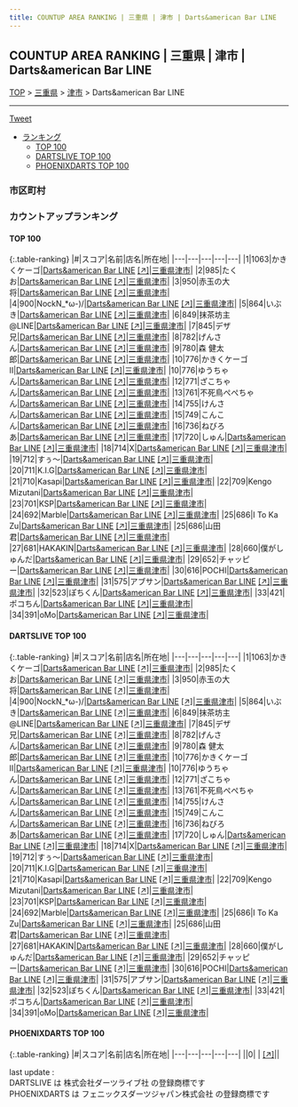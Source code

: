 ```yaml
---
title: COUNTUP AREA RANKING | 三重県 | 津市 | Darts&american Bar LINE
---
```

## COUNTUP AREA RANKING | 三重県 | 津市 | Darts&american Bar LINE

[TOP](/darts/rank/) > [三重県](/darts/rank/三重県/) > [津市](/darts/rank/三重県/津市/) > Darts&american Bar LINE

___

<a href="https://twitter.com/share?ref_src=twsrc%5Etfw" data-text="COUNTUP AREA RANKING | 三重県津市Darts&american Bar LINE" class="twitter-share-button" data-hashtags="DARTSLIVE,PHOENIXDARTS,darts,ダーツ" data-show-count="false">Tweet</a>

* [ランキング](#カウントアップランキング)
    * [TOP 100](#top-100)
    * [DARTSLIVE TOP 100](#dartslive-top-100)
    * [PHOENIXDARTS TOP 100](#phoenixdarts-top-100)

### 市区町村

<ul>

</ul>

### カウントアップランキング

#### TOP 100



{:.table-ranking}
|#|スコア|名前|店名|所在地|
|---|---|---|---|---|
|1|1063|<span class="rank-name-dl">かきくケーゴ</span>|<a href="/darts/rank/shops/b639474de3e239d2b21333aee1bd51e4.html">Darts&american Bar LINE</a> <a href="https://search.dartslive.com/jp/shop/b639474de3e239d2b21333aee1bd51e4">[↗]</a>|<a href="/darts/rank/三重県/津市">三重県津市</a>|
|2|985|<span class="rank-name-dl">たくお</span>|<a href="/darts/rank/shops/b639474de3e239d2b21333aee1bd51e4.html">Darts&american Bar LINE</a> <a href="https://search.dartslive.com/jp/shop/b639474de3e239d2b21333aee1bd51e4">[↗]</a>|<a href="/darts/rank/三重県/津市">三重県津市</a>|
|3|950|<span class="rank-name-dl">赤玉の大将</span>|<a href="/darts/rank/shops/b639474de3e239d2b21333aee1bd51e4.html">Darts&american Bar LINE</a> <a href="https://search.dartslive.com/jp/shop/b639474de3e239d2b21333aee1bd51e4">[↗]</a>|<a href="/darts/rank/三重県/津市">三重県津市</a>|
|4|900|<span class="rank-name-dl">NockN_*ω-)/</span>|<a href="/darts/rank/shops/b639474de3e239d2b21333aee1bd51e4.html">Darts&american Bar LINE</a> <a href="https://search.dartslive.com/jp/shop/b639474de3e239d2b21333aee1bd51e4">[↗]</a>|<a href="/darts/rank/三重県/津市">三重県津市</a>|
|5|864|<span class="rank-name-dl">いぶき</span>|<a href="/darts/rank/shops/b639474de3e239d2b21333aee1bd51e4.html">Darts&american Bar LINE</a> <a href="https://search.dartslive.com/jp/shop/b639474de3e239d2b21333aee1bd51e4">[↗]</a>|<a href="/darts/rank/三重県/津市">三重県津市</a>|
|6|849|<span class="rank-name-dl">抹茶坊主@LINE</span>|<a href="/darts/rank/shops/b639474de3e239d2b21333aee1bd51e4.html">Darts&american Bar LINE</a> <a href="https://search.dartslive.com/jp/shop/b639474de3e239d2b21333aee1bd51e4">[↗]</a>|<a href="/darts/rank/三重県/津市">三重県津市</a>|
|7|845|<span class="rank-name-dl">デザ兄</span>|<a href="/darts/rank/shops/b639474de3e239d2b21333aee1bd51e4.html">Darts&american Bar LINE</a> <a href="https://search.dartslive.com/jp/shop/b639474de3e239d2b21333aee1bd51e4">[↗]</a>|<a href="/darts/rank/三重県/津市">三重県津市</a>|
|8|782|<span class="rank-name-dl">げんさん</span>|<a href="/darts/rank/shops/b639474de3e239d2b21333aee1bd51e4.html">Darts&american Bar LINE</a> <a href="https://search.dartslive.com/jp/shop/b639474de3e239d2b21333aee1bd51e4">[↗]</a>|<a href="/darts/rank/三重県/津市">三重県津市</a>|
|9|780|<span class="rank-name-dl">森 健太郎</span>|<a href="/darts/rank/shops/b639474de3e239d2b21333aee1bd51e4.html">Darts&american Bar LINE</a> <a href="https://search.dartslive.com/jp/shop/b639474de3e239d2b21333aee1bd51e4">[↗]</a>|<a href="/darts/rank/三重県/津市">三重県津市</a>|
|10|776|<span class="rank-name-dl">かきくケーゴⅡ</span>|<a href="/darts/rank/shops/b639474de3e239d2b21333aee1bd51e4.html">Darts&american Bar LINE</a> <a href="https://search.dartslive.com/jp/shop/b639474de3e239d2b21333aee1bd51e4">[↗]</a>|<a href="/darts/rank/三重県/津市">三重県津市</a>|
|10|776|<span class="rank-name-dl">ゆうちゃん</span>|<a href="/darts/rank/shops/b639474de3e239d2b21333aee1bd51e4.html">Darts&american Bar LINE</a> <a href="https://search.dartslive.com/jp/shop/b639474de3e239d2b21333aee1bd51e4">[↗]</a>|<a href="/darts/rank/三重県/津市">三重県津市</a>|
|12|771|<span class="rank-name-dl">ざこちゃん</span>|<a href="/darts/rank/shops/b639474de3e239d2b21333aee1bd51e4.html">Darts&american Bar LINE</a> <a href="https://search.dartslive.com/jp/shop/b639474de3e239d2b21333aee1bd51e4">[↗]</a>|<a href="/darts/rank/三重県/津市">三重県津市</a>|
|13|761|<span class="rank-name-dl">不死鳥ぺぺちゃん</span>|<a href="/darts/rank/shops/b639474de3e239d2b21333aee1bd51e4.html">Darts&american Bar LINE</a> <a href="https://search.dartslive.com/jp/shop/b639474de3e239d2b21333aee1bd51e4">[↗]</a>|<a href="/darts/rank/三重県/津市">三重県津市</a>|
|14|755|<span class="rank-name-dl">けんさん</span>|<a href="/darts/rank/shops/b639474de3e239d2b21333aee1bd51e4.html">Darts&american Bar LINE</a> <a href="https://search.dartslive.com/jp/shop/b639474de3e239d2b21333aee1bd51e4">[↗]</a>|<a href="/darts/rank/三重県/津市">三重県津市</a>|
|15|749|<span class="rank-name-dl">こんこん</span>|<a href="/darts/rank/shops/b639474de3e239d2b21333aee1bd51e4.html">Darts&american Bar LINE</a> <a href="https://search.dartslive.com/jp/shop/b639474de3e239d2b21333aee1bd51e4">[↗]</a>|<a href="/darts/rank/三重県/津市">三重県津市</a>|
|16|736|<span class="rank-name-dl">ねびろあ</span>|<a href="/darts/rank/shops/b639474de3e239d2b21333aee1bd51e4.html">Darts&american Bar LINE</a> <a href="https://search.dartslive.com/jp/shop/b639474de3e239d2b21333aee1bd51e4">[↗]</a>|<a href="/darts/rank/三重県/津市">三重県津市</a>|
|17|720|<span class="rank-name-dl">しゅん</span>|<a href="/darts/rank/shops/b639474de3e239d2b21333aee1bd51e4.html">Darts&american Bar LINE</a> <a href="https://search.dartslive.com/jp/shop/b639474de3e239d2b21333aee1bd51e4">[↗]</a>|<a href="/darts/rank/三重県/津市">三重県津市</a>|
|18|714|<span class="rank-name-dl">X</span>|<a href="/darts/rank/shops/b639474de3e239d2b21333aee1bd51e4.html">Darts&american Bar LINE</a> <a href="https://search.dartslive.com/jp/shop/b639474de3e239d2b21333aee1bd51e4">[↗]</a>|<a href="/darts/rank/三重県/津市">三重県津市</a>|
|19|712|<span class="rank-name-dl">すぅ〜</span>|<a href="/darts/rank/shops/b639474de3e239d2b21333aee1bd51e4.html">Darts&american Bar LINE</a> <a href="https://search.dartslive.com/jp/shop/b639474de3e239d2b21333aee1bd51e4">[↗]</a>|<a href="/darts/rank/三重県/津市">三重県津市</a>|
|20|711|<span class="rank-name-dl">K.I.G</span>|<a href="/darts/rank/shops/b639474de3e239d2b21333aee1bd51e4.html">Darts&american Bar LINE</a> <a href="https://search.dartslive.com/jp/shop/b639474de3e239d2b21333aee1bd51e4">[↗]</a>|<a href="/darts/rank/三重県/津市">三重県津市</a>|
|21|710|<span class="rank-name-dl">Kasapi</span>|<a href="/darts/rank/shops/b639474de3e239d2b21333aee1bd51e4.html">Darts&american Bar LINE</a> <a href="https://search.dartslive.com/jp/shop/b639474de3e239d2b21333aee1bd51e4">[↗]</a>|<a href="/darts/rank/三重県/津市">三重県津市</a>|
|22|709|<span class="rank-name-dl">Kengo Mizutani</span>|<a href="/darts/rank/shops/b639474de3e239d2b21333aee1bd51e4.html">Darts&american Bar LINE</a> <a href="https://search.dartslive.com/jp/shop/b639474de3e239d2b21333aee1bd51e4">[↗]</a>|<a href="/darts/rank/三重県/津市">三重県津市</a>|
|23|701|<span class="rank-name-dl">KSP</span>|<a href="/darts/rank/shops/b639474de3e239d2b21333aee1bd51e4.html">Darts&american Bar LINE</a> <a href="https://search.dartslive.com/jp/shop/b639474de3e239d2b21333aee1bd51e4">[↗]</a>|<a href="/darts/rank/三重県/津市">三重県津市</a>|
|24|692|<span class="rank-name-dl">Marble</span>|<a href="/darts/rank/shops/b639474de3e239d2b21333aee1bd51e4.html">Darts&american Bar LINE</a> <a href="https://search.dartslive.com/jp/shop/b639474de3e239d2b21333aee1bd51e4">[↗]</a>|<a href="/darts/rank/三重県/津市">三重県津市</a>|
|25|686|<span class="rank-name-dl">I To Ka Zu</span>|<a href="/darts/rank/shops/b639474de3e239d2b21333aee1bd51e4.html">Darts&american Bar LINE</a> <a href="https://search.dartslive.com/jp/shop/b639474de3e239d2b21333aee1bd51e4">[↗]</a>|<a href="/darts/rank/三重県/津市">三重県津市</a>|
|25|686|<span class="rank-name-dl">山田君</span>|<a href="/darts/rank/shops/b639474de3e239d2b21333aee1bd51e4.html">Darts&american Bar LINE</a> <a href="https://search.dartslive.com/jp/shop/b639474de3e239d2b21333aee1bd51e4">[↗]</a>|<a href="/darts/rank/三重県/津市">三重県津市</a>|
|27|681|<span class="rank-name-dl">HAKAKIN</span>|<a href="/darts/rank/shops/b639474de3e239d2b21333aee1bd51e4.html">Darts&american Bar LINE</a> <a href="https://search.dartslive.com/jp/shop/b639474de3e239d2b21333aee1bd51e4">[↗]</a>|<a href="/darts/rank/三重県/津市">三重県津市</a>|
|28|660|<span class="rank-name-dl">僕がしゅんだ</span>|<a href="/darts/rank/shops/b639474de3e239d2b21333aee1bd51e4.html">Darts&american Bar LINE</a> <a href="https://search.dartslive.com/jp/shop/b639474de3e239d2b21333aee1bd51e4">[↗]</a>|<a href="/darts/rank/三重県/津市">三重県津市</a>|
|29|652|<span class="rank-name-dl">チャッピー</span>|<a href="/darts/rank/shops/b639474de3e239d2b21333aee1bd51e4.html">Darts&american Bar LINE</a> <a href="https://search.dartslive.com/jp/shop/b639474de3e239d2b21333aee1bd51e4">[↗]</a>|<a href="/darts/rank/三重県/津市">三重県津市</a>|
|30|616|<span class="rank-name-dl">POCHI</span>|<a href="/darts/rank/shops/b639474de3e239d2b21333aee1bd51e4.html">Darts&american Bar LINE</a> <a href="https://search.dartslive.com/jp/shop/b639474de3e239d2b21333aee1bd51e4">[↗]</a>|<a href="/darts/rank/三重県/津市">三重県津市</a>|
|31|575|<span class="rank-name-dl">アブサン</span>|<a href="/darts/rank/shops/b639474de3e239d2b21333aee1bd51e4.html">Darts&american Bar LINE</a> <a href="https://search.dartslive.com/jp/shop/b639474de3e239d2b21333aee1bd51e4">[↗]</a>|<a href="/darts/rank/三重県/津市">三重県津市</a>|
|32|523|<span class="rank-name-dl">ぽちくん</span>|<a href="/darts/rank/shops/b639474de3e239d2b21333aee1bd51e4.html">Darts&american Bar LINE</a> <a href="https://search.dartslive.com/jp/shop/b639474de3e239d2b21333aee1bd51e4">[↗]</a>|<a href="/darts/rank/三重県/津市">三重県津市</a>|
|33|421|<span class="rank-name-dl">ポコちん</span>|<a href="/darts/rank/shops/b639474de3e239d2b21333aee1bd51e4.html">Darts&american Bar LINE</a> <a href="https://search.dartslive.com/jp/shop/b639474de3e239d2b21333aee1bd51e4">[↗]</a>|<a href="/darts/rank/三重県/津市">三重県津市</a>|
|34|391|<span class="rank-name-dl">oMo</span>|<a href="/darts/rank/shops/b639474de3e239d2b21333aee1bd51e4.html">Darts&american Bar LINE</a> <a href="https://search.dartslive.com/jp/shop/b639474de3e239d2b21333aee1bd51e4">[↗]</a>|<a href="/darts/rank/三重県/津市">三重県津市</a>|


#### DARTSLIVE TOP 100



{:.table-ranking}
|#|スコア|名前|店名|所在地|
|---|---|---|---|---|
|1|1063|<span class="rank-name-dl">かきくケーゴ</span>|<a href="/darts/rank/shops/b639474de3e239d2b21333aee1bd51e4.html">Darts&american Bar LINE</a> <a href="https://search.dartslive.com/jp/shop/b639474de3e239d2b21333aee1bd51e4">[↗]</a>|<a href="/darts/rank/三重県/津市">三重県津市</a>|
|2|985|<span class="rank-name-dl">たくお</span>|<a href="/darts/rank/shops/b639474de3e239d2b21333aee1bd51e4.html">Darts&american Bar LINE</a> <a href="https://search.dartslive.com/jp/shop/b639474de3e239d2b21333aee1bd51e4">[↗]</a>|<a href="/darts/rank/三重県/津市">三重県津市</a>|
|3|950|<span class="rank-name-dl">赤玉の大将</span>|<a href="/darts/rank/shops/b639474de3e239d2b21333aee1bd51e4.html">Darts&american Bar LINE</a> <a href="https://search.dartslive.com/jp/shop/b639474de3e239d2b21333aee1bd51e4">[↗]</a>|<a href="/darts/rank/三重県/津市">三重県津市</a>|
|4|900|<span class="rank-name-dl">NockN_*ω-)/</span>|<a href="/darts/rank/shops/b639474de3e239d2b21333aee1bd51e4.html">Darts&american Bar LINE</a> <a href="https://search.dartslive.com/jp/shop/b639474de3e239d2b21333aee1bd51e4">[↗]</a>|<a href="/darts/rank/三重県/津市">三重県津市</a>|
|5|864|<span class="rank-name-dl">いぶき</span>|<a href="/darts/rank/shops/b639474de3e239d2b21333aee1bd51e4.html">Darts&american Bar LINE</a> <a href="https://search.dartslive.com/jp/shop/b639474de3e239d2b21333aee1bd51e4">[↗]</a>|<a href="/darts/rank/三重県/津市">三重県津市</a>|
|6|849|<span class="rank-name-dl">抹茶坊主@LINE</span>|<a href="/darts/rank/shops/b639474de3e239d2b21333aee1bd51e4.html">Darts&american Bar LINE</a> <a href="https://search.dartslive.com/jp/shop/b639474de3e239d2b21333aee1bd51e4">[↗]</a>|<a href="/darts/rank/三重県/津市">三重県津市</a>|
|7|845|<span class="rank-name-dl">デザ兄</span>|<a href="/darts/rank/shops/b639474de3e239d2b21333aee1bd51e4.html">Darts&american Bar LINE</a> <a href="https://search.dartslive.com/jp/shop/b639474de3e239d2b21333aee1bd51e4">[↗]</a>|<a href="/darts/rank/三重県/津市">三重県津市</a>|
|8|782|<span class="rank-name-dl">げんさん</span>|<a href="/darts/rank/shops/b639474de3e239d2b21333aee1bd51e4.html">Darts&american Bar LINE</a> <a href="https://search.dartslive.com/jp/shop/b639474de3e239d2b21333aee1bd51e4">[↗]</a>|<a href="/darts/rank/三重県/津市">三重県津市</a>|
|9|780|<span class="rank-name-dl">森 健太郎</span>|<a href="/darts/rank/shops/b639474de3e239d2b21333aee1bd51e4.html">Darts&american Bar LINE</a> <a href="https://search.dartslive.com/jp/shop/b639474de3e239d2b21333aee1bd51e4">[↗]</a>|<a href="/darts/rank/三重県/津市">三重県津市</a>|
|10|776|<span class="rank-name-dl">かきくケーゴⅡ</span>|<a href="/darts/rank/shops/b639474de3e239d2b21333aee1bd51e4.html">Darts&american Bar LINE</a> <a href="https://search.dartslive.com/jp/shop/b639474de3e239d2b21333aee1bd51e4">[↗]</a>|<a href="/darts/rank/三重県/津市">三重県津市</a>|
|10|776|<span class="rank-name-dl">ゆうちゃん</span>|<a href="/darts/rank/shops/b639474de3e239d2b21333aee1bd51e4.html">Darts&american Bar LINE</a> <a href="https://search.dartslive.com/jp/shop/b639474de3e239d2b21333aee1bd51e4">[↗]</a>|<a href="/darts/rank/三重県/津市">三重県津市</a>|
|12|771|<span class="rank-name-dl">ざこちゃん</span>|<a href="/darts/rank/shops/b639474de3e239d2b21333aee1bd51e4.html">Darts&american Bar LINE</a> <a href="https://search.dartslive.com/jp/shop/b639474de3e239d2b21333aee1bd51e4">[↗]</a>|<a href="/darts/rank/三重県/津市">三重県津市</a>|
|13|761|<span class="rank-name-dl">不死鳥ぺぺちゃん</span>|<a href="/darts/rank/shops/b639474de3e239d2b21333aee1bd51e4.html">Darts&american Bar LINE</a> <a href="https://search.dartslive.com/jp/shop/b639474de3e239d2b21333aee1bd51e4">[↗]</a>|<a href="/darts/rank/三重県/津市">三重県津市</a>|
|14|755|<span class="rank-name-dl">けんさん</span>|<a href="/darts/rank/shops/b639474de3e239d2b21333aee1bd51e4.html">Darts&american Bar LINE</a> <a href="https://search.dartslive.com/jp/shop/b639474de3e239d2b21333aee1bd51e4">[↗]</a>|<a href="/darts/rank/三重県/津市">三重県津市</a>|
|15|749|<span class="rank-name-dl">こんこん</span>|<a href="/darts/rank/shops/b639474de3e239d2b21333aee1bd51e4.html">Darts&american Bar LINE</a> <a href="https://search.dartslive.com/jp/shop/b639474de3e239d2b21333aee1bd51e4">[↗]</a>|<a href="/darts/rank/三重県/津市">三重県津市</a>|
|16|736|<span class="rank-name-dl">ねびろあ</span>|<a href="/darts/rank/shops/b639474de3e239d2b21333aee1bd51e4.html">Darts&american Bar LINE</a> <a href="https://search.dartslive.com/jp/shop/b639474de3e239d2b21333aee1bd51e4">[↗]</a>|<a href="/darts/rank/三重県/津市">三重県津市</a>|
|17|720|<span class="rank-name-dl">しゅん</span>|<a href="/darts/rank/shops/b639474de3e239d2b21333aee1bd51e4.html">Darts&american Bar LINE</a> <a href="https://search.dartslive.com/jp/shop/b639474de3e239d2b21333aee1bd51e4">[↗]</a>|<a href="/darts/rank/三重県/津市">三重県津市</a>|
|18|714|<span class="rank-name-dl">X</span>|<a href="/darts/rank/shops/b639474de3e239d2b21333aee1bd51e4.html">Darts&american Bar LINE</a> <a href="https://search.dartslive.com/jp/shop/b639474de3e239d2b21333aee1bd51e4">[↗]</a>|<a href="/darts/rank/三重県/津市">三重県津市</a>|
|19|712|<span class="rank-name-dl">すぅ〜</span>|<a href="/darts/rank/shops/b639474de3e239d2b21333aee1bd51e4.html">Darts&american Bar LINE</a> <a href="https://search.dartslive.com/jp/shop/b639474de3e239d2b21333aee1bd51e4">[↗]</a>|<a href="/darts/rank/三重県/津市">三重県津市</a>|
|20|711|<span class="rank-name-dl">K.I.G</span>|<a href="/darts/rank/shops/b639474de3e239d2b21333aee1bd51e4.html">Darts&american Bar LINE</a> <a href="https://search.dartslive.com/jp/shop/b639474de3e239d2b21333aee1bd51e4">[↗]</a>|<a href="/darts/rank/三重県/津市">三重県津市</a>|
|21|710|<span class="rank-name-dl">Kasapi</span>|<a href="/darts/rank/shops/b639474de3e239d2b21333aee1bd51e4.html">Darts&american Bar LINE</a> <a href="https://search.dartslive.com/jp/shop/b639474de3e239d2b21333aee1bd51e4">[↗]</a>|<a href="/darts/rank/三重県/津市">三重県津市</a>|
|22|709|<span class="rank-name-dl">Kengo Mizutani</span>|<a href="/darts/rank/shops/b639474de3e239d2b21333aee1bd51e4.html">Darts&american Bar LINE</a> <a href="https://search.dartslive.com/jp/shop/b639474de3e239d2b21333aee1bd51e4">[↗]</a>|<a href="/darts/rank/三重県/津市">三重県津市</a>|
|23|701|<span class="rank-name-dl">KSP</span>|<a href="/darts/rank/shops/b639474de3e239d2b21333aee1bd51e4.html">Darts&american Bar LINE</a> <a href="https://search.dartslive.com/jp/shop/b639474de3e239d2b21333aee1bd51e4">[↗]</a>|<a href="/darts/rank/三重県/津市">三重県津市</a>|
|24|692|<span class="rank-name-dl">Marble</span>|<a href="/darts/rank/shops/b639474de3e239d2b21333aee1bd51e4.html">Darts&american Bar LINE</a> <a href="https://search.dartslive.com/jp/shop/b639474de3e239d2b21333aee1bd51e4">[↗]</a>|<a href="/darts/rank/三重県/津市">三重県津市</a>|
|25|686|<span class="rank-name-dl">I To Ka Zu</span>|<a href="/darts/rank/shops/b639474de3e239d2b21333aee1bd51e4.html">Darts&american Bar LINE</a> <a href="https://search.dartslive.com/jp/shop/b639474de3e239d2b21333aee1bd51e4">[↗]</a>|<a href="/darts/rank/三重県/津市">三重県津市</a>|
|25|686|<span class="rank-name-dl">山田君</span>|<a href="/darts/rank/shops/b639474de3e239d2b21333aee1bd51e4.html">Darts&american Bar LINE</a> <a href="https://search.dartslive.com/jp/shop/b639474de3e239d2b21333aee1bd51e4">[↗]</a>|<a href="/darts/rank/三重県/津市">三重県津市</a>|
|27|681|<span class="rank-name-dl">HAKAKIN</span>|<a href="/darts/rank/shops/b639474de3e239d2b21333aee1bd51e4.html">Darts&american Bar LINE</a> <a href="https://search.dartslive.com/jp/shop/b639474de3e239d2b21333aee1bd51e4">[↗]</a>|<a href="/darts/rank/三重県/津市">三重県津市</a>|
|28|660|<span class="rank-name-dl">僕がしゅんだ</span>|<a href="/darts/rank/shops/b639474de3e239d2b21333aee1bd51e4.html">Darts&american Bar LINE</a> <a href="https://search.dartslive.com/jp/shop/b639474de3e239d2b21333aee1bd51e4">[↗]</a>|<a href="/darts/rank/三重県/津市">三重県津市</a>|
|29|652|<span class="rank-name-dl">チャッピー</span>|<a href="/darts/rank/shops/b639474de3e239d2b21333aee1bd51e4.html">Darts&american Bar LINE</a> <a href="https://search.dartslive.com/jp/shop/b639474de3e239d2b21333aee1bd51e4">[↗]</a>|<a href="/darts/rank/三重県/津市">三重県津市</a>|
|30|616|<span class="rank-name-dl">POCHI</span>|<a href="/darts/rank/shops/b639474de3e239d2b21333aee1bd51e4.html">Darts&american Bar LINE</a> <a href="https://search.dartslive.com/jp/shop/b639474de3e239d2b21333aee1bd51e4">[↗]</a>|<a href="/darts/rank/三重県/津市">三重県津市</a>|
|31|575|<span class="rank-name-dl">アブサン</span>|<a href="/darts/rank/shops/b639474de3e239d2b21333aee1bd51e4.html">Darts&american Bar LINE</a> <a href="https://search.dartslive.com/jp/shop/b639474de3e239d2b21333aee1bd51e4">[↗]</a>|<a href="/darts/rank/三重県/津市">三重県津市</a>|
|32|523|<span class="rank-name-dl">ぽちくん</span>|<a href="/darts/rank/shops/b639474de3e239d2b21333aee1bd51e4.html">Darts&american Bar LINE</a> <a href="https://search.dartslive.com/jp/shop/b639474de3e239d2b21333aee1bd51e4">[↗]</a>|<a href="/darts/rank/三重県/津市">三重県津市</a>|
|33|421|<span class="rank-name-dl">ポコちん</span>|<a href="/darts/rank/shops/b639474de3e239d2b21333aee1bd51e4.html">Darts&american Bar LINE</a> <a href="https://search.dartslive.com/jp/shop/b639474de3e239d2b21333aee1bd51e4">[↗]</a>|<a href="/darts/rank/三重県/津市">三重県津市</a>|
|34|391|<span class="rank-name-dl">oMo</span>|<a href="/darts/rank/shops/b639474de3e239d2b21333aee1bd51e4.html">Darts&american Bar LINE</a> <a href="https://search.dartslive.com/jp/shop/b639474de3e239d2b21333aee1bd51e4">[↗]</a>|<a href="/darts/rank/三重県/津市">三重県津市</a>|


#### PHOENIXDARTS TOP 100



{:.table-ranking}
|#|スコア|名前|店名|所在地|
|---|---|---|---|---|
||0|<span class="rank-name-dl"> </span>|<a href="/darts/rank/shops/.html"></a> <a href="">[↗]</a>|<a href="/darts/rank//"></a>|


<div class="footer border-top border-gray-light mt-5 pt-3 text-right text-gray">
    last update : <span style="font-weight: italic" id="foot_last_modified"></span><br />
    DARTSLIVE は 株式会社ダーツライブ社 の登録商標です<br />
    PHOENIXDARTS は フェニックスダーツジャパン株式会社 の登録商標です<br />
</div>

<script src="https://cdnjs.cloudflare.com/ajax/libs/jquery.tablesorter/2.31.3/js/jquery.tablesorter.min.js" integrity="sha512-qzgd5cYSZcosqpzpn7zF2ZId8f/8CHmFKZ8j7mU4OUXTNRd5g+ZHBPsgKEwoqxCtdQvExE5LprwwPAgoicguNg==" crossorigin="anonymous" referrerpolicy="no-referrer"></script>
<link rel="stylesheet" href="https://cdnjs.cloudflare.com/ajax/libs/jquery.tablesorter/2.31.3/css/theme.default.min.css" integrity="sha512-wghhOJkjQX0Lh3NSWvNKeZ0ZpNn+SPVXX1Qyc9OCaogADktxrBiBdKGDoqVUOyhStvMBmJQ8ZdMHiR3wuEq8+w==" crossorigin="anonymous" referrerpolicy="no-referrer" />
<script>
$(function() {
    $(".table-ranking").tablesorter({sortList:[[0, 0]]});
    $("#foot_last_modified").text(formatDate(new Date(document.lastModified), 'yyyy-MM-dd HH:mm:ss'));
});
</script>

<script async src="https://platform.twitter.com/widgets.js" charset="utf-8"></script>